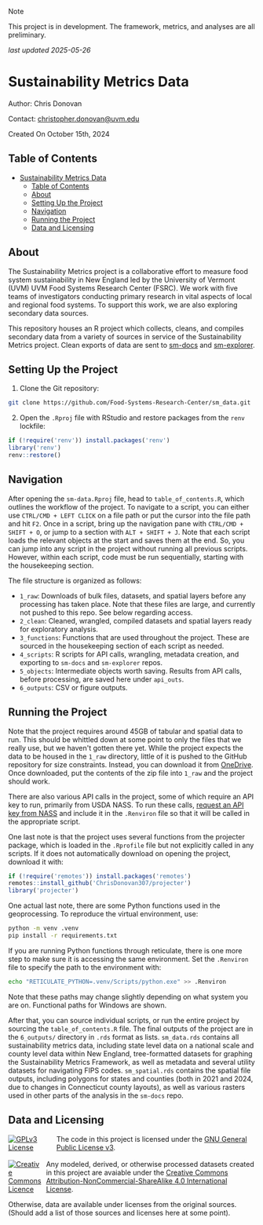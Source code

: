 > [!NOTE]
> This project is in development. The framework, metrics, and analyses are all preliminary.

_last updated 2025-05-26_

# Sustainability Metrics Data

Author: Chris Donovan

Contact: [christopher.donovan@uvm.edu](mailto:christopher.donovan@uvm.edu)

Created On October 15th, 2024

## Table of Contents

- [Sustainability Metrics Data](#sustainability-metrics-data)
  - [Table of Contents](#table-of-contents)
  - [About](#about)
  - [Setting Up the Project](#setting-up-the-project)
  - [Navigation](#navigation)
  - [Running the Project](#running-the-project)
  - [Data and Licensing](#data-and-licensing)

## About


The Sustainability Metrics project is a collaborative effort to measure food system sustainability in New England led by the University of Vermont (UVM) UVM Food Systems Research Center (FSRC). We work with five teams of investigators conducting primary research in vital aspects of local and regional food systems. To support this work, we are also exploring secondary data sources.

This repository houses an R project which collects, cleans, and compiles secondary data from a variety of sources in service of the Sustainability Metrics project. Clean exports of data are sent to [sm-docs](https://www.github.com/food-systems-research-center/sm-docs) and [sm-explorer](https://www.github.com/food-systems-research-center/sm-explorer).

## Setting Up the Project

1. Clone the Git repository:

```bash
git clone https://github.com/Food-Systems-Research-Center/sm_data.git
```

2. Open the `.Rproj` file with RStudio and restore packages from the `renv` lockfile:

```r
if (!require('renv')) install.packages('renv')
library('renv')
renv::restore()
```

## Navigation

After opening the `sm-data.Rproj` file, head to `table_of_contents.R`, which outlines the workflow of the project. To navigate to a script, you can either use `CTRL/CMD + LEFT CLICK` on a file path or put the cursor into the file path and hit `F2`. Once in a script, bring up the navigation pane with `CTRL/CMD + SHIFT + O`, or jump to a section with `ALT + SHIFT + J`. Note that each script loads the relevant objects at the start and saves them at the end. So, you can jump into any script in the project without running all previous scripts. However, within each script, code must be run sequentially, starting with the housekeeping section. 

The file structure is organized as follows:

-   `1_raw`: Downloads of bulk files, datasets, and spatial layers before any processing has taken place. Note that these files are large, and currently not pushed to this repo. See below regarding access.
-   `2_clean`: Cleaned, wrangled, compiled datasets and spatial layers ready for exploratory analysis.
-   `3_functions`: Functions that are used throughout the project. These are sourced in the housekeeping section of each script as needed.
-   `4_scripts`: R scripts for API calls, wrangling, metadata creation, and exporting to `sm-docs` and `sm-explorer` repos.
-   `5_objects`: Intermediate objects worth saving. Results from API calls, before processing, are saved here under `api_outs`. 
-   `6_outputs`: CSV or figure outputs.

## Running the Project

Note that the project requires around 45GB of tabular and spatial data to run. This should be whittled down at some point to only the files that we really use, but we haven't gotten there yet. While the project expects the data to be housed in the `1_raw` directory, little of it is pushed to the GitHub repository for size constraints. Instead, you can download it from [OneDrive](https://uvmoffice-my.sharepoint.com/:u:/g/personal/swalshda_uvm_edu/ETMgUnpyIFdImfhaBt_hFA8BCZ3I8Fotb11s14FpVskEMQ?e=gUCA3s). Once downloaded, put the contents of the zip file into `1_raw` and the project should work.

There are also various API calls in the project, some of which require an API key to run, primarily from USDA NASS. To run these calls, [request an API key from NASS](https://quickstats.nass.usda.gov/api) and include it in the `.Renviron` file so that it will be called in the appropriate script.

One last note is that the project uses several functions from the projecter package, which is loaded in the `.Rprofile` file but not explicitly called in any scripts. If it does not automatically download on opening the project, download it with:

```r
if (!require('remotes')) install.packages('remotes')
remotes::install_github('ChrisDonovan307/projecter')
library('projecter')
```

One actual last note, there are some Python functions used in the geoprocessing. To reproduce the virtual environment, use:

```bash
python -m venv .venv
pip install -r requirements.txt
```

If you are running Python functions through reticulate, there is one more step to make sure it is accessing the same environment. Set the `.Renviron` file to specify the path to the environment with:

```bash
echo "RETICULATE_PYTHON=.venv/Scripts/python.exe" >> .Renviron
```

Note that these paths may change slightly depending on what system you are on. Functional paths for Windows are shown.

After that, you can source individual scripts, or run the entire project by sourcing the `table_of_contents.R` file. The final outputs of the project are in the `6_outputs/` directory in `.rds` format as lists. `sm_data.rds` contains all sustainability metrics data, including state level data on a national scale and county level data within New England, tree-formatted datasets for graphing the Sustainability Metrics Framework, as well as metadata and several utility datasets for navigating FIPS codes. `sm_spatial.rds` contains the spatial file outputs, including polygons for states and counties (both in 2021 and 2024, due to changes in Connecticut county layouts), as well as various rasters used in other parts of the analysis in the `sm-docs` repo. 

## Data and Licensing

<div style="display: flex; align-items: center;">
  <a rel="license" href="https://www.gnu.org/licenses/gpl-3.0.en.html#license-text">
    <img alt="GPLv3 License" style="border-width:0; margin-right: 10px;" src="https://www.gnu.org/graphics/gplv3-or-later-sm.png" />
  </a>
  <span>
    The code in this project is licensed under the 
    <a rel="license" href="https://www.gnu.org/licenses/gpl-3.0.en.html#license-text">GNU General Public License v3</a>.
  </span>
</div>
<br>

<div style="display: flex; align-items: center;">
  <a rel="license" href="https://creativecommons.org/licenses/by-nc-sa/4.0/">
    <img alt="Creative Commons Licence" style="border-width:0; margin-right: 10px;" src="https://i.creativecommons.org/l/by-nc-sa/4.0/88x31.png" />
  </a>
  <span> 
    Any modeled, derived, or otherwise processed datasets created in this project are avaiable under the 
    <a rel="license" href="https://creativecommons.org/licenses/by-nc-sa/4.0/">Creative Commons Attribution-NonCommercial-ShareAlike 4.0 International License</a>.
  </span>
</div>

Otherwise, data are available under licenses from the original sources. (Should add a list of those sources and licenses here at some point). 
